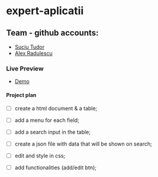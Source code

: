 # expert-aplicatii

## Team - github accounts:

- [Suciu Tudor](https://github.com/Suciu532)
- [Alex Radulescu](https://github.com/RadulescuAlex)

### Live Preview

- [Demo](https://radulescualex.github.io/expert-aplicatii/)

#### Project plan 

- [ ] create a html document & a table;
- [ ] add a menu for each field; 
- [ ] add a search input in the table;
- [ ] create a json file with data that will be shown on search;
- [ ] edit and style in css;
- [ ] add functionalities (add/edit btn);


